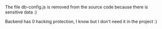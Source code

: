 The file db-config.js is removed from the source code because there is sensitive data :)

Backend has 0 hacking protection, I know but I don't need it in the project :)
